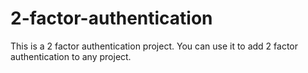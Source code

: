 # 2-factor-authentication
This is a 2 factor authentication project. You can use it to add 2 factor authentication to any project.
